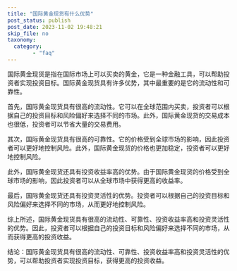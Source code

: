 ```yaml
---
title: "国际黄金现货有什么优势"
post_status: publish
post_date: 2023-11-02 19:48:21
skip_file: no
taxonomy:
  category:
        - "faq"
---
```


国际黄金现货是指在国际市场上可以买卖的黄金，它是一种金融工具，可以帮助投资者实现投资目标。国际黄金现货具有许多优势，其中最重要的是它的流动性和可靠性。

首先，国际黄金现货具有很高的流动性。它可以在全球范围内买卖，投资者可以根据自己的投资目标和风险偏好来选择不同的市场。此外，国际黄金现货的交易成本也很低，投资者可以节省大量的交易费用。

其次，国际黄金现货具有很高的可靠性。它的价格受到全球市场的影响，因此投资者可以更好地控制风险。此外，国际黄金现货的价格也更加稳定，投资者可以更好地控制风险。

此外，国际黄金现货还具有投资收益率高的优势。由于国际黄金现货的价格受到全球市场的影响，因此投资者可以从全球市场中获得更高的收益率。

最后，国际黄金现货还具有投资灵活性的优势。投资者可以根据自己的投资目标和风险偏好来选择不同的市场，从而更好地控制风险。

综上所述，国际黄金现货具有很高的流动性、可靠性、投资收益率高和投资灵活性的优势。因此，投资者可以根据自己的投资目标和风险偏好来选择不同的市场，从而获得更高的投资收益。

结论：国际黄金现货具有很高的流动性、可靠性、投资收益率高和投资灵活性的优势，可以帮助投资者实现投资目标，获得更高的投资收益。
